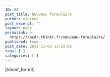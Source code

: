 ```yaml
---
ID: 68
post_title: Nouveau formulaire
author: vincent
post_excerpt: ""
layout: page
permalink: >
  https://abcdr.thinkr.fr/nouveau-formulaire/
published: true
post_date: 2011-11-03 11:20:01
tags: [ ]
categories: [ ]
---
```

[tdomf_form3]